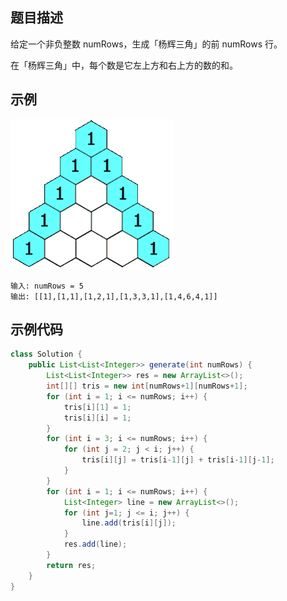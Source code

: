 ## 题目描述
给定一个非负整数 numRows，生成「杨辉三角」的前 numRows 行。

在「杨辉三角」中，每个数是它左上方和右上方的数的和。

## 示例
![image](./img/118-杨辉三角形.gif)
``` text
输入: numRows = 5
输出: [[1],[1,1],[1,2,1],[1,3,3,1],[1,4,6,4,1]]
```

## 示例代码
``` java
class Solution {
    public List<List<Integer>> generate(int numRows) {
        List<List<Integer>> res = new ArrayList<>();
        int[][] tris = new int[numRows+1][numRows+1];
        for (int i = 1; i <= numRows; i++) {
            tris[i][1] = 1;
            tris[i][i] = 1;
        }
        for (int i = 3; i <= numRows; i++) {
            for (int j = 2; j < i; j++) {
                tris[i][j] = tris[i-1][j] + tris[i-1][j-1];
            }
        }
        for (int i = 1; i <= numRows; i++) {
            List<Integer> line = new ArrayList<>();
            for (int j=1; j <= i; j++) {
                line.add(tris[i][j]);
            }
            res.add(line); 
        }
        return res;
    }
}
```